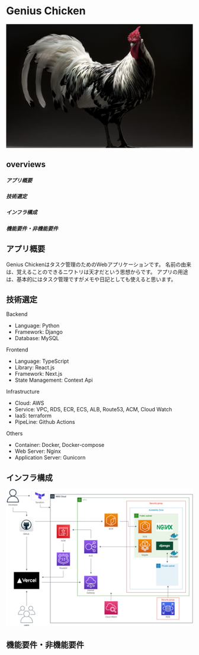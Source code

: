 # Genius Chicken
[![Genius Chicken](frontend/client/public/home10.png)](https://genius-chicken.com)

## overviews
##### アプリ概要
##### 技術選定
##### インフラ構成
##### 機能要件・非機能要件


## アプリ概要
Genius Chickenはタスク管理のためのWebアプリケーションです。
名前の由来は、覚えることのできるニワトリは天才だという思想からです。
アプリの用途は、基本的にはタスク管理ですがメモや日記としても使えると思います。

## 技術選定
Backend
* Language: Python
* Framework: Django
* Database: MySQL

Frontend
* Language: TypeScript
* Library: React.js
* Framework: Next.js
* State Management: Context Api

Infrastructure
* Cloud: AWS
* Service: VPC, RDS, ECR, ECS, ALB, Route53, ACM, Cloud Watch
* IaaS: terraform
* PipeLine: Github Actions

Others
* Container: Docker, Docker-compose
* Web Server: Nginx
* Application Server: Gunicorn

## インフラ構成
![Genius Chicken](chicken.drawio.png)

## 機能要件・非機能要件

